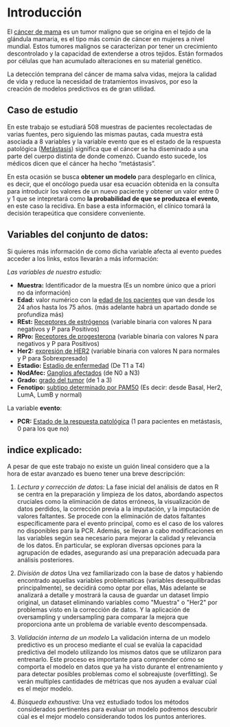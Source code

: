 # **Introducción**

El [cáncer de mama](https://www.mayoclinic.org/es/diseases-conditions/breast-cancer/symptoms-causes/syc-20352470) es un tumor maligno que se origina en el tejido de la glándula mamaria, es el tipo más común de cáncer en mujeres a nivel mundial. Estos tumores malignos se caracterizan por tener un crecimiento descontrolado y la capacidad de extenderse a otros tejidos. Están formados por células que han acumulado alteraciones en su material genético.

La detección temprana del cáncer de mama salva vidas, mejora la calidad de vida y reduce la necesidad de tratamientos invasivos, por eso la creación de modelos predictivos es de gran utilidad. 

## **Caso de estudio**

En este trabajo se estudiará 508 muestras de pacientes recolectadas de varias fuentes, pero siguiendo las mismas pautas, cada muestra está asociada a 8 variables y la variable evento que es el estado de la respuesta patológica ([Metástasis](https://www.cancer.net/es/desplazarse-por-atenci%C3%B3n-del-c%C3%A1ncer/conceptos-b%C3%A1sicos-sobre-el-c%C3%A1ncer/%C2%BFqu%C3%A9-es-la-met%C3%A1stasis)) significa que el cáncer se ha diseminado a una parte del cuerpo distinta de donde comenzó. Cuando esto sucede, los médicos dicen que el cáncer ha hecho “metástasis”.

En esta ocasión se busca **obtener un modelo** para desplegarlo en clínica, es decir, que el oncólogo pueda usar esa ecuación obtenida en la consulta para introducir los valores de un nuevo paciente y obtener un valor entre 0 y 1 que se intepretará como **la probabilidad de que se produzca el evento**, en este caso la recidiva. En base a esta información, el clínico tomará la decisión terapeútica que considere conveniente.

## **Variables del conjunto de datos:**

Si quieres más información de como dicha variable afecta al evento puedes acceder a los links, estos llevarán a
más información: 

*Las variables de nuestro estudio:*

-   **Muestra:** Identificador de la muestra (Es un nombre único que a priori no da información) 
-   **Edad:** valor numérico con la [edad de los pacientes](https://www.cdc.gov/spanish/cancer/breast/basic_info/risk_factors.htm)  que van desde los 24 años hasta los 75 años. (más adelante habrá un apartado donde se profundiza más)
-   **REst:** [Receptores de estrógenos](https://medlineplus.gov/spanish/pruebas-de-laboratorio/pruebas-de-receptores-de-estrogeno-y-de-progesterona/)  (variable binaria con valores N para negativos y P para Positivos)
-   **RPro:** [Receptores de progesterona](https://medlineplus.gov/spanish/pruebas-de-laboratorio/pruebas-de-receptores-de-estrogeno-y-de-progesterona/) (variable binaria con valores N para negativos y P para Positivos)
-   **Her2:** [expresión de HER2](https://www.cancer.org/es/cancer/tipos/cancer-de-seno/comprension-de-un-diagnostico-de-cancer-de-seno/estado-de-her2-del-cancer-de-seno.html) (variable binaria con valores N para normales y P para Sobrexpresado)
-   **Estadio:** [Estadío de enfermedad](https://www.cancer.gov/espanol/cancer/diagnostico-estadificacion/estadificacion) (De T1 a T4)
-   **NodAfec:** [Ganglios afectados](https://thancguide.org/es/cancer-types/neck/metastatic-lymph-nodes/) (de N0 a N3)
-   **Grado:** [grado del tumor](https://www.cancer.gov/espanol/cancer/diagnostico-estadificacion/diagnostico/grado-del-tumor) (de 1 a 3)
-   **Fenotipo:** [subtipo determinado por PAM50](http://www.bio-sequence.com/pam50/) (Es decir: desde Basal, Her2, LumA, LumB y normal)

La variable **evento**:

-   **PCR:** [Estado de la respuesta patológica](https://www.clinicbarcelona.org/asistencia/enfermedades/cancer-de-mama/pruebas-y-diagnostico) (1 para pacientes en metástasis, 0 para los que no)

## **indice explicado:**
A pesar de que este trabajo no existe un guión lineal considero que a la hora de estar avanzado es bueno tener una breve descripción:  

1) _Lectura y corrección de datos:_
La fase inicial del análisis de datos en R se centra en la preparación y limpieza de los datos, abordando aspectos cruciales como la eliminación de datos erróneos, la visualización de datos perdidos, la corrección previa a la imputación, y la imputación de valores faltantes. Se procede con la eliminación de datos faltantes específicamente para el evento principal, como es el caso de los valores no disponibles para la PCR. Además, se llevan a cabo modificaciones en las variables según sea necesario para mejorar la calidad y relevancia de los datos. En particular, se exploran diversas opciones para la agrupación de edades, asegurando así una preparación adecuada para análisis posteriores.

2) _División de datos_ 
Una vez familiarizado con la base de datos y habiendo encontrado aquellas variables problematicas (variables desequilibradas principalmente), se decidirá como optar por ellas, Más adelante se analizará a detalle y mostrará la causa de guardar un dataset limpio original, un dataset eliminando variables como "Muestra" o "Her2" por problemas visto en la corrección de datos. Y la aplicación de oversampling y undersampling para comparar la mejora que proporciona ante un problema de variable evento descompensada.

3) _Validación interna de un modelo_ 
La validación interna de un modelo predictivo es un proceso mediante el cual se evalúa la capacidad predictiva del modelo utilizando los mismos datos que se utilizaron para entrenarlo. Este proceso es importante para comprender cómo se comporta el modelo en datos que ya ha visto durante el entrenamiento y para detectar posibles problemas como el sobreajuste (overfitting). Se verán multiples cantidades de métricas que nos ayuden a evaluar cúal es el mejor modelo.

4) _Búsqueda exhaustiva:_
Una vez estudiado todos los métodos considerados pertinentes para evaluar un modelo podremos descubrir cúal es el mejor modelo considerando todos los puntos anteriores. 
